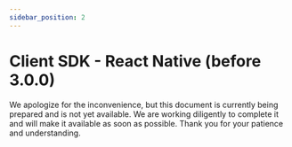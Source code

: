 ```yaml
---
sidebar_position: 2
---
```


# Client SDK - React Native (before 3.0.0)

We apologize for the inconvenience, but this document is currently being prepared and is not yet available. We are working diligently to complete it and will make it available as soon as possible. Thank you for your patience and understanding.

